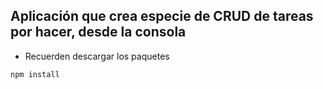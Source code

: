 ## Aplicación que crea especie de CRUD de tareas por hacer, desde la consola


- Recuerden descargar los paquetes
```
npm install
```